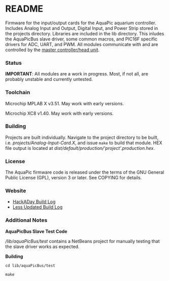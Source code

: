 README
======
Firmware for the input/output cards for the AquaPic aquarium controller. Includes Analog Input and Output, Digital Input, and Power Strip stored in the projects directory. Libraries are included in the lib directory. This inludes the AquaPicBus slave driver, some common macros, and PIC16F specific drivers for ADC, UART, and PWM. All modules communicate with and are controlled by the [master controller/head unit](https://github.com/AquaPic/AquaPicController).

### Status
**IMPORTANT**: All modules are a work in progress. Most, if not all, are probably unstable and currently untested.  

### Toolchain
Microchip MPLAB X v3.51. May work with early versions.

Microchip XC8 v1.40. May work with early versions.

### Building
Projects are built individually. Navigate to the project directory to be built, i.e. _projects/Analog-Input-Card.X_, and issue `make` to build that module. HEX file output is located at _dist/default/production/'project'.production.hex_.

### License
The AquaPic firmware code is released under the terms of the GNU General Public License (GPL), version 3 or later. See COPYING for details.

### Website
 * [HackADay Build Log](https://hackaday.io/project/1436-aquapic-aquarium-controller)
 * [Less Updated Build Log](https://sites.google.com/site/aquapicbuildlog/)

### Additional Notes
**AquaPicBus Slave Test Code**

_/lib/aquaPicBus/test_ contains a NetBeans project for manually testing that the slave driver works as expected.

**Building**

```cd lib/aquaPicBus/test```

```make```
